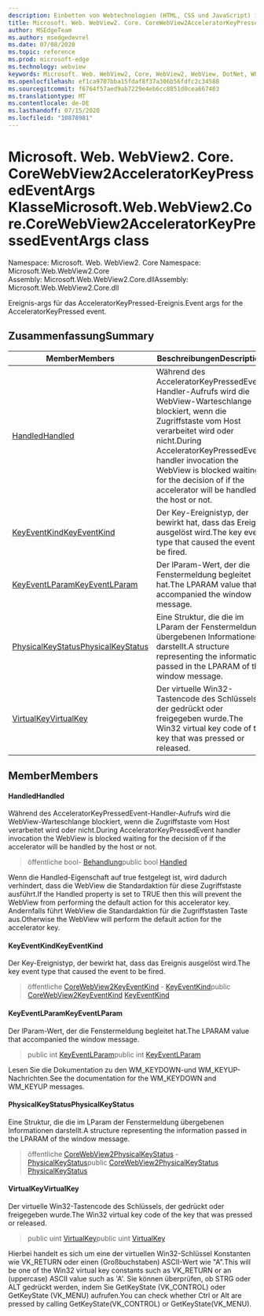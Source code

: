 ```yaml
---
description: Einbetten von Webtechnologien (HTML, CSS und JavaScript) in ihre systemeigenen Anwendungen mit dem Microsoft Edge WebView2-Steuerelement
title: Microsoft. Web. WebView2. Core. CoreWebView2AcceleratorKeyPressedEventArgs
author: MSEdgeTeam
ms.author: msedgedevrel
ms.date: 07/08/2020
ms.topic: reference
ms.prod: microsoft-edge
ms.technology: webview
keywords: Microsoft. Web. WebView2, Core, WebView2, WebView, DotNet, WPF, WinForms, APP, Edge, CoreWebView2, CoreWebView2Controller, Browser Control, Edge HTML, Microsoft. Web. WebView2. Core. CoreWebView2AcceleratorKeyPressedEventArgs
ms.openlocfilehash: ef1ca9707bba15fdaf8f37a306b56fdfc2c34588
ms.sourcegitcommit: f6764f57aed9ab7229e4eb6cc8851d0cea667403
ms.translationtype: MT
ms.contentlocale: de-DE
ms.lasthandoff: 07/15/2020
ms.locfileid: "10878981"
---
```

# <span data-ttu-id="ed7be-104">Microsoft. Web. WebView2. Core. CoreWebView2AcceleratorKeyPressedEventArgs Klasse</span><span class="sxs-lookup"><span data-stu-id="ed7be-104">Microsoft.Web.WebView2.Core.CoreWebView2AcceleratorKeyPressedEventArgs class</span></span> 

<span data-ttu-id="ed7be-105">Namespace: Microsoft. Web. WebView2. Core </span><span class="sxs-lookup"><span data-stu-id="ed7be-105">Namespace: Microsoft.Web.WebView2.Core</span></span>\
<span data-ttu-id="ed7be-106">Assembly: Microsoft.Web.WebView2.Core.dll</span><span class="sxs-lookup"><span data-stu-id="ed7be-106">Assembly: Microsoft.Web.WebView2.Core.dll</span></span>

<span data-ttu-id="ed7be-107">Ereignis-args für das AcceleratorKeyPressed-Ereignis.</span><span class="sxs-lookup"><span data-stu-id="ed7be-107">Event args for the AcceleratorKeyPressed event.</span></span>

## <span data-ttu-id="ed7be-108">Zusammenfassung</span><span class="sxs-lookup"><span data-stu-id="ed7be-108">Summary</span></span>

 <span data-ttu-id="ed7be-109">Member</span><span class="sxs-lookup"><span data-stu-id="ed7be-109">Members</span></span>                        | <span data-ttu-id="ed7be-110">Beschreibungen</span><span class="sxs-lookup"><span data-stu-id="ed7be-110">Descriptions</span></span>
--------------------------------|---------------------------------------------
[<span data-ttu-id="ed7be-111">Handled</span><span class="sxs-lookup"><span data-stu-id="ed7be-111">Handled</span></span>](#handled) | <span data-ttu-id="ed7be-112">Während des AcceleratorKeyPressedEvent-Handler-Aufrufs wird die WebView-Warteschlange blockiert, wenn die Zugriffstaste vom Host verarbeitet wird oder nicht.</span><span class="sxs-lookup"><span data-stu-id="ed7be-112">During AcceleratorKeyPressedEvent handler invocation the WebView is blocked waiting for the decision of if the accelerator will be handled by the host or not.</span></span>
[<span data-ttu-id="ed7be-113">KeyEventKind</span><span class="sxs-lookup"><span data-stu-id="ed7be-113">KeyEventKind</span></span>](#keyeventkind) | <span data-ttu-id="ed7be-114">Der Key-Ereignistyp, der bewirkt hat, dass das Ereignis ausgelöst wird.</span><span class="sxs-lookup"><span data-stu-id="ed7be-114">The key event type that caused the event to be fired.</span></span>
[<span data-ttu-id="ed7be-115">KeyEventLParam</span><span class="sxs-lookup"><span data-stu-id="ed7be-115">KeyEventLParam</span></span>](#keyeventlparam) | <span data-ttu-id="ed7be-116">Der lParam-Wert, der die Fenstermeldung begleitet hat.</span><span class="sxs-lookup"><span data-stu-id="ed7be-116">The LPARAM value that accompanied the window message.</span></span>
[<span data-ttu-id="ed7be-117">PhysicalKeyStatus</span><span class="sxs-lookup"><span data-stu-id="ed7be-117">PhysicalKeyStatus</span></span>](#physicalkeystatus) | <span data-ttu-id="ed7be-118">Eine Struktur, die die im LParam der Fenstermeldung übergebenen Informationen darstellt.</span><span class="sxs-lookup"><span data-stu-id="ed7be-118">A structure representing the information passed in the LPARAM of the window message.</span></span>
[<span data-ttu-id="ed7be-119">VirtualKey</span><span class="sxs-lookup"><span data-stu-id="ed7be-119">VirtualKey</span></span>](#virtualkey) | <span data-ttu-id="ed7be-120">Der virtuelle Win32-Tastencode des Schlüssels, der gedrückt oder freigegeben wurde.</span><span class="sxs-lookup"><span data-stu-id="ed7be-120">The Win32 virtual key code of the key that was pressed or released.</span></span>

## <span data-ttu-id="ed7be-121">Member</span><span class="sxs-lookup"><span data-stu-id="ed7be-121">Members</span></span>

#### <span data-ttu-id="ed7be-122">Handled</span><span class="sxs-lookup"><span data-stu-id="ed7be-122">Handled</span></span> 

<span data-ttu-id="ed7be-123">Während des AcceleratorKeyPressedEvent-Handler-Aufrufs wird die WebView-Warteschlange blockiert, wenn die Zugriffstaste vom Host verarbeitet wird oder nicht.</span><span class="sxs-lookup"><span data-stu-id="ed7be-123">During AcceleratorKeyPressedEvent handler invocation the WebView is blocked waiting for the decision of if the accelerator will be handled by the host or not.</span></span>

> <span data-ttu-id="ed7be-124">öffentliche bool- [Behandlung](#handled)</span><span class="sxs-lookup"><span data-stu-id="ed7be-124">public bool [Handled](#handled)</span></span>

<span data-ttu-id="ed7be-125">Wenn die Handled-Eigenschaft auf true festgelegt ist, wird dadurch verhindert, dass die WebView die Standardaktion für diese Zugriffstaste ausführt.</span><span class="sxs-lookup"><span data-stu-id="ed7be-125">If the Handled property is set to TRUE then this will prevent the WebView from performing the default action for this accelerator key.</span></span> <span data-ttu-id="ed7be-126">Andernfalls führt WebView die Standardaktion für die Zugriffstasten Taste aus.</span><span class="sxs-lookup"><span data-stu-id="ed7be-126">Otherwise the WebView will perform the default action for the accelerator key.</span></span>

#### <span data-ttu-id="ed7be-127">KeyEventKind</span><span class="sxs-lookup"><span data-stu-id="ed7be-127">KeyEventKind</span></span> 

<span data-ttu-id="ed7be-128">Der Key-Ereignistyp, der bewirkt hat, dass das Ereignis ausgelöst wird.</span><span class="sxs-lookup"><span data-stu-id="ed7be-128">The key event type that caused the event to be fired.</span></span>

> <span data-ttu-id="ed7be-129">öffentliche [CoreWebView2KeyEventKind](./namespace-microsoft-web-webview2-core.md) - [KeyEventKind](#keyeventkind)</span><span class="sxs-lookup"><span data-stu-id="ed7be-129">public [CoreWebView2KeyEventKind](./namespace-microsoft-web-webview2-core.md) [KeyEventKind](#keyeventkind)</span></span>

#### <span data-ttu-id="ed7be-130">KeyEventLParam</span><span class="sxs-lookup"><span data-stu-id="ed7be-130">KeyEventLParam</span></span> 

<span data-ttu-id="ed7be-131">Der lParam-Wert, der die Fenstermeldung begleitet hat.</span><span class="sxs-lookup"><span data-stu-id="ed7be-131">The LPARAM value that accompanied the window message.</span></span>

> <span data-ttu-id="ed7be-132">public int [KeyEventLParam](#keyeventlparam)</span><span class="sxs-lookup"><span data-stu-id="ed7be-132">public int [KeyEventLParam](#keyeventlparam)</span></span>

<span data-ttu-id="ed7be-133">Lesen Sie die Dokumentation zu den WM_KEYDOWN-und WM_KEYUP-Nachrichten.</span><span class="sxs-lookup"><span data-stu-id="ed7be-133">See the documentation for the WM_KEYDOWN and WM_KEYUP messages.</span></span>

#### <span data-ttu-id="ed7be-134">PhysicalKeyStatus</span><span class="sxs-lookup"><span data-stu-id="ed7be-134">PhysicalKeyStatus</span></span> 

<span data-ttu-id="ed7be-135">Eine Struktur, die die im LParam der Fenstermeldung übergebenen Informationen darstellt.</span><span class="sxs-lookup"><span data-stu-id="ed7be-135">A structure representing the information passed in the LPARAM of the window message.</span></span>

> <span data-ttu-id="ed7be-136">öffentliche [CoreWebView2PhysicalKeyStatus](microsoft-web-webview2-core-corewebview2physicalkeystatus.md) - [PhysicalKeyStatus](#physicalkeystatus)</span><span class="sxs-lookup"><span data-stu-id="ed7be-136">public [CoreWebView2PhysicalKeyStatus](microsoft-web-webview2-core-corewebview2physicalkeystatus.md) [PhysicalKeyStatus](#physicalkeystatus)</span></span>

#### <span data-ttu-id="ed7be-137">VirtualKey</span><span class="sxs-lookup"><span data-stu-id="ed7be-137">VirtualKey</span></span> 

<span data-ttu-id="ed7be-138">Der virtuelle Win32-Tastencode des Schlüssels, der gedrückt oder freigegeben wurde.</span><span class="sxs-lookup"><span data-stu-id="ed7be-138">The Win32 virtual key code of the key that was pressed or released.</span></span>

> <span data-ttu-id="ed7be-139">public uint [VirtualKey](#virtualkey)</span><span class="sxs-lookup"><span data-stu-id="ed7be-139">public uint [VirtualKey](#virtualkey)</span></span>

<span data-ttu-id="ed7be-140">Hierbei handelt es sich um eine der virtuellen Win32-Schlüssel Konstanten wie VK_RETURN oder einen (Großbuchstaben) ASCII-Wert wie "A".</span><span class="sxs-lookup"><span data-stu-id="ed7be-140">This will be one of the Win32 virtual key constants such as VK_RETURN or an (uppercase) ASCII value such as 'A'.</span></span> <span data-ttu-id="ed7be-141">Sie können überprüfen, ob STRG oder ALT gedrückt werden, indem Sie GetKeyState (VK_CONTROL) oder GetKeyState (VK_MENU) aufrufen.</span><span class="sxs-lookup"><span data-stu-id="ed7be-141">You can check whether Ctrl or Alt are pressed by calling GetKeyState(VK_CONTROL) or GetKeyState(VK_MENU).</span></span>

